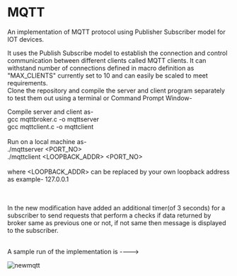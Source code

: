 # MQTT
An implementation of MQTT protocol using Publisher Subscriber model for IOT devices.<BR>

It uses the Publish Subscribe model to establish the connection and control communication between different clients called MQTT clients. It can withstand number of connections defined in macro definition as "MAX_CLIENTS" currently set to 10 and can easily be scaled to meet requirements.<BR>
Clone the repository and compile the server and client program separately to test them out using a terminal or Command Prompt Window-

Compile server and client as-<BR>
gcc mqttbroker.c -o mqttserver<BR>
gcc mqttclient.c -o mqttclient<BR>
<BR>
Run on a local machine as-<BR>
./mqttserver <PORT_NO><BR>
./mqttclient <LOOPBACK_ADDR> <PORT_NO><BR>
<BR>
where <LOOPBACK_ADDR> can be replaced by your own loopback address as example- 127.0.0.1


<BR><BR>
In the new modification have added an additional timer(of 3 seconds) for a subscriber to send requests that perform a checks if data returned by broker same as previous one or not, if not same then message is displayed to the subscriber.

<BR>A sample run of the implementation is ---->

![newmqtt](https://github.com/Stormbreaker999/MQTT/assets/115149477/ef79c9b2-cbc3-4d2f-9a65-8144298d92af)

